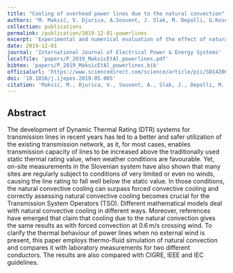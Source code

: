 ```yaml
---
title: "Cooling of overhead power lines due to the natural convection"
authors: "M. Maksić, V. Djurica, A.Souvent, J. Slak, M. Depolli, G.Kosec"
collection: publications
permalink: /publication/2019-12-01-powerlines
excerpt: 'Experimental and numerical evaluation of the effect of natural convection on the overhead power lines'
date: 2019-12-01
journal: 'International Journal of Electrical Power & Energy Systems'
localfile: 'papers/P_2019_MaksicEtAl_powerlines.pdf'
bibtex: 'papers/P_2019_MaksicEtAl_powerlines.bib'
officialurl: 'https://www.sciencedirect.com/science/article/pii/S0142061518340055'
doi: '10.1016/j.ijepes.2019.05.005'
citation: 'Maksić, M., Djurica, V., Souvent, A., Slak, J., Depolli, M., & Kosec, G. (2019). Cooling of overhead power lines due to the natural convection. International Journal of Electrical Power & Energy Systems, 113, 333-343.'
---
```


## Abstract

The development of Dynamic Thermal Rating (DTR) systems for transmission lines in recent years has led to a better and safer utilization of the existing transmission network, as it, for most cases, enables transmission capacity of lines to be increased above the traditionally used static thermal rating value, when weather conditions are favourable. Yet, on-site measurements in the Slovenian system have also shown that many sites are regularly subject to conditions of very limited or even no winds, causing the line rating to fall well below the static value. In those conditions, the natural convective cooling can surpass forced convective cooling and correctly assessing natural convective cooling becomes crucial for the Transmission System Operators (TSO). Different mathematical models deal with natural convective cooling in different ways. Moreover, references have emerged that claim that cooling due to the natural convection gives the same results as with forced convection at 0.6 m/s crossing wind. To clarify the thermal behaviour of power lines when no external wind is present, this paper employs thermo-fluid simulation of natural convection and compares it with laboratory measurements for two different conductors. The results are also compared with CIGRE, IEEE and IEC guidelines.
